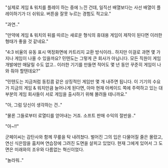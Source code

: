 "실제로 게임 & 워치를 플레이 하는 중에 느낀 건데, 일직선 배열보다는 사선 배열이 플레이하기가 더 쉬워요. 버튼을 잘못 누르는 경험도 적고요."

"과연.."

"만약에 게임 & 워치의 뒤를 따르는 새로운 형식의 휴대용 게임이 제작이 된다면 이러한 형태가 좋을 것 같네요."

"4:3 비율의 유동 표시 액정화면에 카트리지 교환 방식이라.. 하지만 이걸로 과면 몇 가지나 게임이 나올 수 있을까요? 민텐도는 그렇게 큰 회사가 아닙니다. 모든 직원이 게임 개발에만 매달릴 수도 없고.. 이러한 기기를 만들면 적어도 몇 년 동안 꾸준히 게임이 나와 줘야 할텐데요?"

"민텐도는 지금처럼 동킹콤 같은 상징적인 게임만 몇 개 내주면 됩니다. 이 기기의 수요가 지금의 게임 & 워치만큼 늘어나게 된다면, 아마 현재 아케이드 쪽에 주력하고 있는 대부분의 게임 회사들이 서로 게임을 출시하기 위해 몰려들 테니까요."

"아, 그럼 당신이 생각하는 건.."

"물론 그들로부터 로열티를 얻어내는 거죠. 소프트 판매 수익의 절반을.."

"아~!!"

군페이씨는 감탄사와 함께 무릎을 탁 내려쳤다. 벌어진 그의 입은 다물어질 줄은 몰랐고, 연신 식은땀을 훔치며 연습장에 그려진 도면을 살피고 있었다. 현재 그에게 있어서 그 도면은 미래와의 조우와 다름없는 혁신이었다. 

"놀라워.."